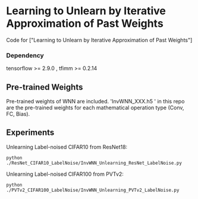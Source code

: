 

# Learning to Unlearn by Iterative Approximation of Past Weights

Code for ["Learning to Unlearn by Iterative Approximation of Past Weights"]


### Dependency


<!-- dependencies: -->
tensorflow >= 2.9.0 , 
tfimm >= 0.2.14 
<!-- | tensorflow | 2.3.0, 2.4.1 | <= 2.0 | -->


## Pre-trained Weights
Pre-trained weights of WNN are included.
'InvWNN_XXX.h5 ' in this repo are the pre-trained weights for each mathematical operation type (Conv, FC, Bias).


## Experiments

Unlearning Label-noised CIFAR10 from ResNet18:

```
python ./ResNet_CIFAR10_LabelNoise/InvWNN_Unlearning_ResNet_LabelNoise.py
```


Unlearning Label-noised CIFAR100 from PVTv2:

```
python ./PVTv2_CIFAR100_LabelNoise/InvWNN_Unlearning_PVTv2_LabelNoise.py
```

